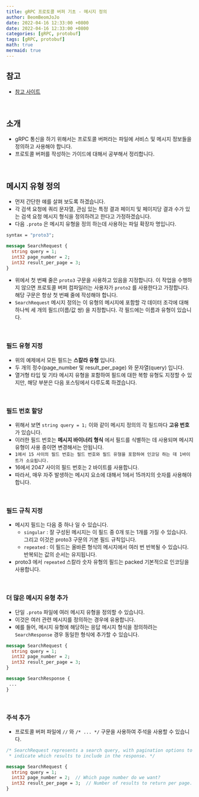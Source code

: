```yaml
---
title: gRPC 프로토콜 버퍼 기초 - 메시지 정의
author: BeomBeomJoJo
date: 2022-04-16 12:33:00 +0800
date: 2022-04-16 12:33:00 +0800
categories: [gRPC, protobuf]
tags: [gRPC, protobuf]
math: true
mermaid: true
---
```


## **참고**
* [참고 사이트](https://developers.google.com/protocol-buffers/docs/proto3)

<br/>

## **소개**
* gRPC 통신을 하기 위해서는 프로토콜 버퍼라는 파일에 서비스 및 메시지 정보들을 정의하고 사용해야 합니다.
* 프로토콜 버퍼를 작성하는 가이드에 대해서 공부해서 정리합니다.

<br/>

## **메시지 유형 정의**
* 먼저 간단한 얘를 살펴 보도록 하겠습니다.
* 각 검색 요청에 쿼리 문자열, 관심 있는 특정 결과 페이지 및 페이지당 결과 수가 있는 검색 요청 메시지 형식을 정의하려고 한다고 가정하겠습니다.
* 다음 `.proto` 은 메시지 유형을 정의 하는데 사용하는 파일 확장자 명입니다.

```protobuf
syntax = "proto3";

message SearchRequest {
  string query = 1;
  int32 page_number = 2;
  int32 result_per_page = 3;
}
```

* 위에서 첫 번째 줄은 `proto3`  구문을 사용하고 있음을 지정합니다. 이 작업을 수행하지 않으면 프로토콜 버퍼 컴파일러는 사용자가 `proto2` 를 사용한다고 가정합니다. 해당 구문은 항상 첫 번째 줄에 작성해야 합니다.
* `SearchRequest` 메시지 정의는 이 유형의 메시지에 포함할 각 데이터 조각에 대해 하나씩 세 개의 필드(이름/값 쌍) 을 지정합니다. 각 필드에는 이름과 유형이 있습니다.

<br/>

### **필드 유형 지정**
* 위의 예제에서 모든 필드는 **스칼라 유형** 입니다.
* 두 개의 정수(page_number 및 result_per_page) 와 문자열(query) 입니다.
* 열거형 타입 및 기타 메시지 유형을 포함하여 필드에 대한 복항 유형도 지정할 수 있지만, 해당 부분은 다음 포스팅에서 다루도록 하겠습니다.

<br/>

### **필드 번호 할당**
* 위해서 보면 `string query = 1;` 이와 같이 메시지 정의의 각 필드마다 **고유 번호** 가 있습니다.
* 이러한 필드 번호는 **메시지 바이너리 형식** 에서 필드를 식별하는 데 사용되며 메시지 유형이 사용 중이면 변경해서는 안됩니다.
* `1에서 15 사이의 필드 번호는 필드 번호와 필드 유형을 포함하여 인코딩 하는 데 1바이트가 소요됩니다.`
* 16에서 2047 사이의 필드 번호는 2 바이트를 사용합니다.
* 따라서, 매우 자주 발생하는 메시지 요소에 대해서 1에서 15까지의 숫자를 사용해야 합니다.

<br/>

### **필드 규칙 지정**
* 메시지 필드는 다음 중 하나 일 수 있습니다.
  * `singular` : 잘 구성된 메시지는 이 필드 중 0개 또는 1개를 가질 수 있습니다. 그리고 이것은 proto3 구문의 기본 필드 규칙입니다.
  * `repeated` : 이 필드는 올바른 형식의 메시지에서 여러 번 반복될 수 있습니다. 반복되는 값의 순서는 유지됩니다.
* proto3 에서 `repeated` 스칼라 숫자 유형의 필드는 packed 기본적으로 인코딩을 사용합니다.

<br/>

### **더 많은 메시지 유형 추가**
* 단일 `.proto` 파일에 여러 메시지 유형을 정의할 수 있습니다.
* 이것은 여러 관련 메시지를 정의하는 경우에 유용합니다.
* 예를 들어, 메시지 유형에 해당하는 응답 메시지 형식을 정의하려는 `SearchResponse` 경우 동일한 형식에 추가할 수 있습니다.

```protobuf
message SearchRequest {
  string query = 1;
  int32 page_number = 2;
  int32 result_per_page = 3;
}

message SearchResponse {
 ...
}
```

<br/>

### **주석 추가**
* 프로토콜 버퍼 파일에 `//` 와 `/* ... */` 구문을 사용하여 주석을 사용할 수 있습니다.

```protobuf
/* SearchRequest represents a search query, with pagination options to
 * indicate which results to include in the response. */

message SearchRequest {
  string query = 1;
  int32 page_number = 2;  // Which page number do we want?
  int32 result_per_page = 3;  // Number of results to return per page.
}
```